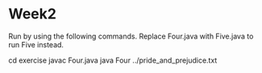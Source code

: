 # Week2

Run by using the following commands. Replace Four.java with Five.java to run Five instead.

cd exercise
javac Four.java
java Four ../pride_and_prejudice.txt


